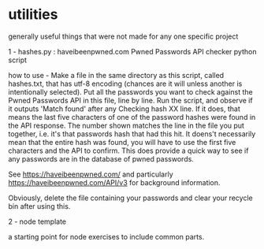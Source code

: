 # utilities
generally useful things that were not made for any one specific project

1 - hashes.py : haveibeenpwned.com Pwned Passwords API checker python script

how to use - 
Make a file in the same directory as this script, called hashes.txt, that has utf-8 encoding (chances are it will unless another is intentionally selected).
Put all the passwords you want to check against the Pwned Passwords API in this file, line by line.
Run the script, and observe if it outputs 'Match found' after any Checking hash XX line. If it does, that means the last five characters of one of the password hashes were found in the API response.
The number shown matches the line in the file you put together, i.e. it's that passwords hash that had this hit.
It doens't necessarily mean that the entire hash was found, you will have to use the first five characters and the API to confirm.
This does provide a quick way to see if any passwords are in the database of pwned passwords.

See https://haveibeenpwned.com/ and particularly https://haveibeenpwned.com/API/v3 for background information.

Obviously, delete the file containing your passwords and clear your recycle bin after using this.


2 - node template

a starting point for node exercises to include common parts.
